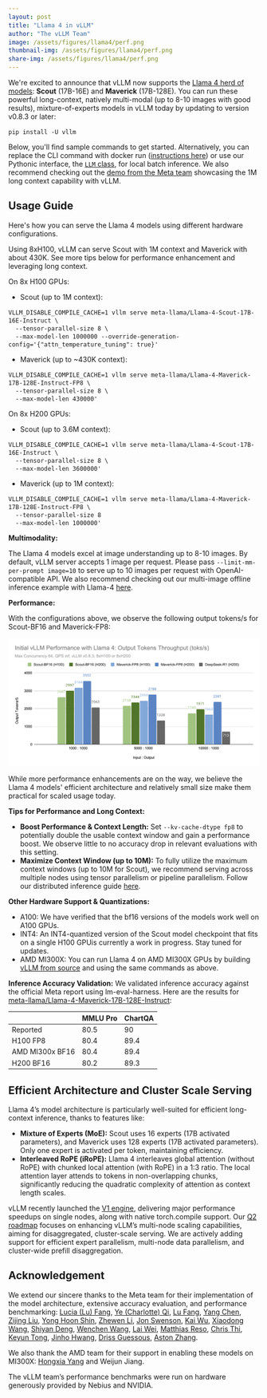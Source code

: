 ```yaml
---
layout: post
title: "Llama 4 in vLLM"
author: "The vLLM Team"
image: /assets/figures/llama4/perf.png
thumbnail-img: /assets/figures/llama4/perf.png
share-img: /assets/figures/llama4/perf.png
---
```


We're excited to announce that vLLM now supports the [Llama 4 herd of models](https://ai.meta.com/blog/llama-4-multimodal-intelligence/): **Scout** (17B-16E) and **Maverick** (17B-128E). You can run these powerful long-context, natively multi-modal (up to 8-10 images with good results), mixture-of-experts models in vLLM today by updating to version v0.8.3 or later:

```
pip install -U vllm
```
Below, you'll find sample commands to get started. Alternatively, you can replace the CLI command with docker run ([instructions here](https://docs.vllm.ai/en/latest/deployment/docker.html)) or use our Pythonic interface, the [`LLM` class](https://docs.vllm.ai/en/latest/getting_started/quickstart.html#offline-batched-inference), for local batch inference. We also recommend checking out the [demo from the Meta team](https://github.com/meta-llama/llama-cookbook/blob/main/getting-started/build_with_llama_4.ipynb) showcasing the 1M long context capability with vLLM.

## Usage Guide

Here's how you can serve the Llama 4 models using different hardware configurations.

Using 8xH100, vLLM can serve Scout with 1M context and Maverick with about 430K. See more tips below for performance enhancement and leveraging long context.

On 8x H100 GPUs:

* Scout (up to 1M context):

```
VLLM_DISABLE_COMPILE_CACHE=1 vllm serve meta-llama/Llama-4-Scout-17B-16E-Instruct \
  --tensor-parallel-size 8 \
  --max-model-len 1000000 --override-generation-config='{"attn_temperature_tuning": true}'
```

* Maverick (up to \~430K context):

```
VLLM_DISABLE_COMPILE_CACHE=1 vllm serve meta-llama/Llama-4-Maverick-17B-128E-Instruct-FP8 \
  --tensor-parallel-size 8 \
  --max-model-len 430000'
```

On 8x H200 GPUs:

* Scout (up to 3.6M context):

```
VLLM_DISABLE_COMPILE_CACHE=1 vllm serve meta-llama/Llama-4-Scout-17B-16E-Instruct \
  --tensor-parallel-size 8 \
  --max-model-len 3600000'
```

* Maverick (up to 1M context):

```
VLLM_DISABLE_COMPILE_CACHE=1 vllm serve meta-llama/Llama-4-Maverick-17B-128E-Instruct-FP8 \
  --tensor-parallel-size 8
  --max-model-len 1000000'
```

**Multimodality:**

The Llama 4 models excel at image understanding up to 8-10 images. By default, vLLM server accepts 1 image per request. Please pass `--limit-mm-per-prompt image=10` to serve up to 10 images per request with OpenAI-compatible API. We also recommend checking out our multi-image offline inference example with Llama-4 [here](https://github.com/vllm-project/vllm/blob/v0.8.3/examples/offline_inference/vision_language_multi_image.py).

**Performance:**

With the configurations above, we observe the following output tokens/s for Scout-BF16 and Maverick-FP8:

![](/assets/figures/llama4/perf.png)

While more performance enhancements are on the way, we believe the Llama 4 models' efficient architecture and relatively small size make them practical for scaled usage today.

**Tips for Performance and Long Context:**

* **Boost Performance & Context Length:** Set `--kv-cache-dtype fp8` to potentially double the usable context window and gain a performance boost. We observe little to no accuracy drop in relevant evaluations with this setting.
* **Maximize Context Window (up to 10M):** To fully utilize the maximum context windows (up to 10M for Scout), we recommend serving across multiple nodes using tensor parallelism or pipeline parallelism. Follow our distributed inference guide [here](https://docs.vllm.ai/en/latest/serving/distributed_serving.html).

**Other Hardware Support & Quantizations:**

* A100: We have verified that the bf16 versions of the models work well on A100 GPUs.
* INT4: An INT4-quantized version of the Scout model checkpoint that fits on a single H100 GPUis currently a work in progress. Stay tuned for updates.
* AMD MI300X: You can run Llama 4 on AMD MI300X GPUs by building [vLLM from source](https://docs.vllm.ai/en/latest/getting_started/installation/gpu.html?device=rocm) and using the same commands as above.

**Inference Accuracy Validation:**
We validated inference accuracy against the official Meta report using lm-eval-harness. Here are the results for [meta-llama/Llama-4-Maverick-17B-128E-Instruct](https://huggingface.co/meta-llama/Llama-4-Maverick-17B-128E-Instruct):

| | MMLU Pro | ChartQA |
|----------|---------|---------|
| Reported | 80.5 | 90 |
| H100 FP8 | 80.4 | 89.4 |
| AMD MI300x BF16 | 80.4 | 89.4 |
| H200 BF16 | 80.2 | 89.3 |

## Efficient Architecture and Cluster Scale Serving

Llama 4’s model architecture is particularly well-suited for efficient long-context inference, thanks to features like:

* **Mixture of Experts (MoE):** Scout uses 16 experts (17B activated parameters), and Maverick uses 128 experts (17B activated parameters). Only one expert is activated per token, maintaining efficiency.
* **Interleaved RoPE (iRoPE):** Llama 4 interleaves global attention (without RoPE) with chunked local attention (with RoPE) in a 1:3 ratio. The local attention layer attends to tokens in non-overlapping chunks, significantly reducing the quadratic complexity of attention as context length scales.


vLLM recently launched the [V1 engine](https://blog.vllm.ai/2025/01/27/v1-alpha-release.html), delivering major performance speedups on single nodes, along with native torch.compile support. Our [Q2 roadmap](https://github.com/vllm-project/vllm/issues/15735) focuses on enhancing vLLM’s multi-node scaling capabilities, aiming for disaggregated, cluster-scale serving. We are actively adding support for efficient expert parallelism, multi-node data parallelism, and cluster-wide prefill disaggregation.

## Acknowledgement

We extend our sincere thanks to the Meta team for their implementation of the model architecture, extensive accuracy evaluation, and performance benchmarking:  [Lucia (Lu) Fang](https://github.com/luccafong), [Ye (Charlotte) Qi](https://github.com/yeqcharlotte), [Lu Fang](https://github.com/houseroad), [Yang Chen](https://github.com/chenyang78), [Zijing Liu](https://github.com/liuzijing2014), [Yong Hoon Shin](https://github.com/sarckk), [Zhewen Li](https://github.com/zhewenl), [Jon Swenson](https://github.com/jmswen), [Kai Wu](https://github.com/wukaixingxp), [Xiaodong Wang](https://github.com/xw285cornell), [Shiyan Deng](https://github.com/842974287), [Wenchen Wang](https://github.com/wangwenchen0407), [Lai Wei](https://github.com/roywei), [Matthias Reso](https://github.com/mreso), [Chris Thi](https://github.com/cthi), [Keyun Tong](https://github.com/youngkent), [Jinho Hwang](https://github.com/jinhohwang-meta), [Driss Guessous](https://github.com/drisspg), [Aston Zhang](https://github.com/astonzhang).

We also thank the AMD team for their support in enabling these models on MI300X:  [Hongxia Yang](https://github.com/hongxiayang) and Weijun Jiang.

The vLLM team’s performance benchmarks were run on hardware generously provided by Nebius and NVIDIA.
